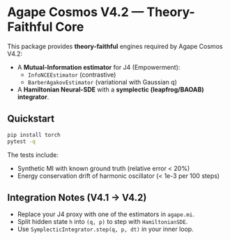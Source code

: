 
# Agape Cosmos V4.2 — Theory-Faithful Core

This package provides **theory-faithful** engines required by Agape Cosmos V4.2:
- A **Mutual-Information estimator** for J4 (Empowerment):
  - `InfoNCEEstimator` (contrastive)
  - `BarberAgakovEstimator` (variational with Gaussian q)
- A **Hamiltonian Neural-SDE** with a **symplectic (leapfrog/BAOAB) integrator**.

## Quickstart
```bash
pip install torch
pytest -q
```
The tests include:
- Synthetic MI with known ground truth (relative error < 20%)
- Energy conservation drift of harmonic oscillator (< 1e-3 per 100 steps)

## Integration Notes (V4.1 -> V4.2)
- Replace your J4 proxy with one of the estimators in `agape.mi`.
- Split hidden state `h` into `(q, p)` to step with `HamiltonianSDE`.
- Use `SymplecticIntegrator.step(q, p, dt)` in your inner loop.
